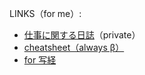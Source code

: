 LINKS（for me）:

- [仕事に関する日誌](https://github.com/shirakurak/wced_kiloque/issues/53)（private）
- [cheatsheet（always β）](https://github.com/shirakurak/pipe/blob/main/08_cheatsheet/README.md)
- [for 写経](https://github.com/shirakurak/pipe/issues)
